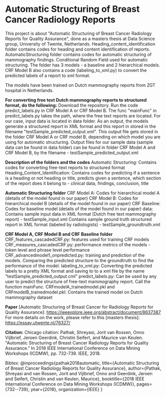 # Automatic Structuring of Breast Cancer Radiology Reports
This project is about "Automatic Structuring of Breast Cancer Radiology Reports for Quality Assurance", done as a masters thesis at Data Science group, University of Twente, Netherlands.
Heading_content_identification folder contains codes for heading and content identification of reports.
AutomaticStructuring folder contains codes for automatic structuring of mammography findings. Conditional Random Field used for automatic structuring. The folder has 3 models - a baseline and 2 hierarchical models.
CRF Model B also contains a code (labeling_to_xml.py) to convert the predicted labels of a report to xml format.

The models have been trained on Dutch mammography reports from ZGT hospital in Netherlands.

**For converting free text Dutch mammography reports to structured format, do the following:**
Download the repository. Run the code predict_labels.py in CRF Model A or CRF Model B. The func "mainFunc" in predict_labels.py takes the path, where the free text reports are located. For our case, input data is located in data folder. As an output, the models generate a structured report in XML format and this report in stored in the filename "testSample_predicted_output.xml". This output file gets stored in the folder CRF Model A or CRF model B, depending on which model you are using for automatic structuring. 
Output files for our sample data (sample data can be found in data folder) can be found in folder CRF Model A and CRF Model B, by the filename - testSample_predicted_output.xml

**Description of the folders and the codes**
Automatic Structuring: Contains codes for converting free-text reports to structured format
Heading_Content_Identification: Contains codes for predicting if a sentence is a heading or not heading or title, predicts given a sentence, which section of the report does it belong to - clinical data, findings, conclusion, title

**Automatic Structuring folder**
CRF Model A: Codes for hierarchical model A (details of the model found in our paper)
CRF Model B: Codes for hierarchical model B (details of the model found in our paper)
CRF Baseline: Codes for baseline model (details of the model found in our paper)
data: Contains sample input data in XML format (Dutch free text mammography report) - testSample_input.xml
      Contains sample ground truth structured report in XML format (labeled by radiologists) - testSample_groundtruth.xml

**CRF Model A, CRF Model B and CRF Baseline folder**
CRF_features_cascadedCRF.py: features used for training CRF models
CRF_measures_cascadedCRF.py: performance metrics of the models - token level and phrase level performance
CRF_advancedmodel1_onpredicted.py: training and prediction of the models. Comparing the predicted structure to the groundtruth to find the performance of the model.
labeling_to_xml.py: Converting the predicted labels to a pretty XML format and saving to to a xml file by the name "testSample_predicted_output.cml"
predict_labels.py: Can be used by any user to predict the structure of free-text mammography report. Call the function mainFunc.
CRFmodelA_trainedmodel.pkl and CRFmodelB_trainedmodel.pkl: Contains the trained model on Dutch mammography dataset

**Paper**
[Automatic Structuring of Breast Cancer for Radiology Reports for Quality Assurance]: https://ieeexplore.ieee.org/abstract/document/8637387
For more details on the work, please refer to this [masters thesis]: https://essay.utwente.nl/76327/

**Citation:**
Chicago citation:
Pathak, Shreyasi, Jorit van Rossen, Onno Vijlbrief, Jeroen Geerdink, Christin Seifert, and Maurice van Keulen. "Automatic Structuring of Breast Cancer Radiology Reports for Quality Assurance." In 2018 IEEE International Conference on Data Mining Workshops (ICDMW), pp. 732-739. IEEE, 2018.

Bibtex:
@inproceedings{pathak2018automatic,
  title={Automatic Structuring of Breast Cancer Radiology Reports for Quality Assurance},
  author={Pathak, Shreyasi and van Rossen, Jorit and Vijlbrief, Onno and Geerdink, Jeroen and Seifert, Christin and van Keulen, Maurice},
  booktitle={2018 IEEE International Conference on Data Mining Workshops (ICDMW)},
  pages={732--739},
  year={2018},
  organization={IEEE}
}
